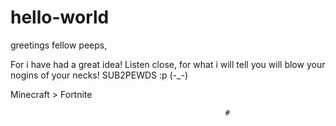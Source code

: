 # hello-world

greetings fellow peeps,

For i have had a great idea! Listen close, for what i will tell you will blow your nogins of your necks! SUB2PEWDS :p (-_-)

Minecraft > Fortnite

                                                    #
                                                  
